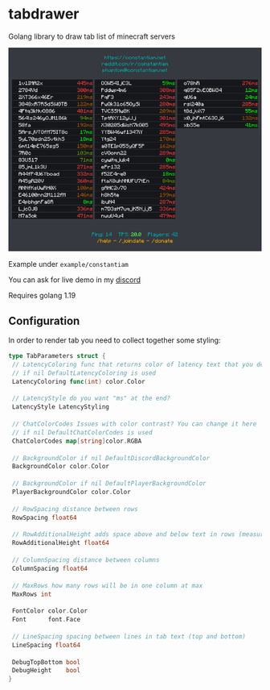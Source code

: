 # tabdrawer

Golang library to draw tab list of minecraft servers

![Example tab render](example-constantiam.png)

Example under `example/constantiam`

You can ask for live demo in my [discord](https://discord.com/invite/DFsMKWJJPN)

Requires golang 1.19

## Configuration

In order to render tab you need to collect together some styling:

```go
type TabParameters struct {
 // LatencyColoring func that returns color of latency text that you desire
 // if nil DefaultLatencyColoring is used
 LatencyColoring func(int) color.Color

 // LatencyStyle do you want "ms" at the end?
 LatencyStyle LatencyStyling

 // ChatColorCodes Issues with color contrast? You can change it here
 // if nil DefaultChatColorCodes is used
 ChatColorCodes map[string]color.RGBA

 // BackgroundColor if nil DefaultDiscordBackgroundColor
 BackgroundColor color.Color

 // BackgroundColor if nil DefaultPlayerBackgroundColor
 PlayerBackgroundColor color.Color

 // RowSpacing distance between rows
 RowSpacing float64

 // RowAdditionalHeight adds space above and below text in rows (measures to keep weird symbols inside their rows)
 RowAdditionalHeight float64

 // ColumnSpacing distance between columns
 ColumnSpacing float64

 // MaxRows how many rows will be in one column at max
 MaxRows int

 FontColor color.Color
 Font      font.Face

 // LineSpacing spacing between lines in tab text (top and bottom)
 LineSpacing float64

 DebugTopBottom bool
 DebugHeight    bool
}
```
